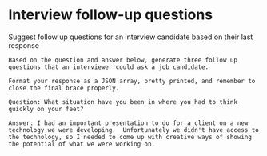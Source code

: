 # Interview follow-up questions

Suggest follow up questions for an interview candidate based on their last response

```text
Based on the question and answer below, generate three follow up questions that an interviewer could ask a job candidate.

Format your response as a JSON array, pretty printed, and remember to close the final brace properly.

Question: What situation have you been in where you had to think quickly on your feet?

Answer: I had an important presentation to do for a client on a new technology we were developing.  Unfortunately we didn't have access to the technology, so I needed to come up with creative ways of showing the potential of what we were working on.
```

